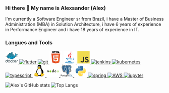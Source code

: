 ### Hi there 👋 My name is Alexsander (Alex)

I'm currently a Software Engineer sr from Brazil, i have a Master of Business Administration (MBA) in Solution Architecture, i have 6 years of experience in Performance Engineer and i have 18 years of experience in IT.


### Langues and Tools
<p>
   <p align="left"> 
      <a href="https://www.docker.com/" target="_blank"> 
        <img src="https://raw.githubusercontent.com/devicons/devicon/master/icons/docker/docker-original-wordmark.svg" alt="docker" width="40" height="40"/> 
      </a> 
      <a href="https://flutter.dev" target="_blank"> 
        <img src="https://www.vectorlogo.zone/logos/flutterio/flutterio-icon.svg" alt="flutter" width="40" height="40"/>
      </a> 
     <a href="https://git-scm.com/" target="_blank"> 
       <img src="https://www.vectorlogo.zone/logos/git-scm/git-scm-icon.svg" alt="git" width="40" height="40"/> 
     </a> 
     <a href="https://www.w3.org/html/" target="_blank"> 
       <img src="https://raw.githubusercontent.com/devicons/devicon/master/icons/html5/html5-original-wordmark.svg" alt="html5" width="40" height="40"/> 
     </a> 
     <a href="https://www.java.com" target="_blank"> 
       <img src="https://raw.githubusercontent.com/devicons/devicon/master/icons/java/java-original.svg" alt="java" width="40" height="40"/>
     </a> 
     <a href="https://developer.mozilla.org/en-US/docs/Web/JavaScript" target="_blank"> 
       <img src="https://raw.githubusercontent.com/devicons/devicon/master/icons/javascript/javascript-original.svg" alt="javascript" width="40" height="40"/> 
     </a> 
     <a href="https://www.jenkins.io" target="_blank"> 
       <img src="https://www.vectorlogo.zone/logos/jenkins/jenkins-icon.svg" alt="jenkins" width="40" height="40"/> 
     </a> 
     <a href="https://kubernetes.io" target="_blank"> 
       <img src="https://www.vectorlogo.zone/logos/kubernetes/kubernetes-icon.svg" alt="kubernetes" width="40" height="40"/> 
     </a> 
     <a href="https://www.typescriptlang.org" target="_blank"> 
       <img src="https://www.vectorlogo.zone/logos/typescriptlang/typescriptlang-icon.svg" alt="typescript" width="40" height="40"/> 
     </a>      
     <a href="https://www.linux.org/" target="_blank"> 
       <img src="https://raw.githubusercontent.com/devicons/devicon/master/icons/linux/linux-original.svg" alt="linux" width="40" height="40"/> 
     </a> 
      <a href="https://nodejs.org" target="_blank"> <img src="https://raw.githubusercontent.com/devicons/devicon/master/icons/nodejs/nodejs-original-wordmark.svg" alt="nodejs" width="40" height="40"/> 
      </a> 
      <a href="https://www.postgresql.org" target="_blank"> 
        <img src="https://raw.githubusercontent.com/devicons/devicon/master/icons/postgresql/postgresql-original-wordmark.svg" alt="postgresql" width="40" height="40"/> 
      </a> 
      <a href="https://www.python.org" target="_blank"> 
        <img src="https://raw.githubusercontent.com/devicons/devicon/master/icons/python/python-original.svg" alt="python" width="40" height="40"/> 
      </a> 
      <a href="https://spring.io/" target="_blank"> 
        <img src="https://www.vectorlogo.zone/logos/springio/springio-icon.svg" alt="spring" width="40" height="40"/> 
      </a> 
      <a href="https://aws.amazon.com/" target="_blank"> 
        <img src="https://www.vectorlogo.zone/logos/amazon_aws/amazon_aws-ar21.svg" alt="AWS" width="60" height="40"/> 
      </a> 
      <a href="https://jupyter.org/" target="_blank"> 
        <img src="https://www.vectorlogo.zone/logos/jupyter/jupyter-ar21.svg" alt="jupyter" width="50" height="40"/> 
      </a> 
   </p>
   
</p>


<!--
**hagemelo/hagemelo** is a ✨ _special_ ✨ repository because its `README.md` (this file) appears on your GitHub profile.

Here are some ideas to get you started:

- 🔭 I’m currently working on ...
- 🌱 I’m currently learning ...
- 👯 I’m looking to collaborate on ...
- 🤔 I’m looking for help with ...
- 💬 Ask me about ...
- 📫 How to reach me: ...
- 😄 Pronouns: ...
- ⚡ Fun fact: ...
-->
![Alex's GitHub stats](https://github-readme-stats.vercel.app/api?username=hagemelo&show_icons=true)
![Top Langs](https://github-readme-stats.vercel.app/api/top-langs/?username=anuraghazra&layout=compact)

